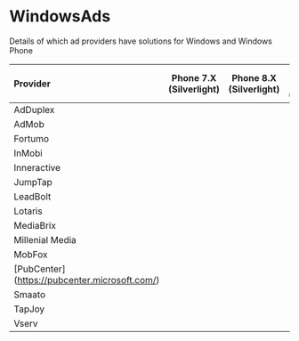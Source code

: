 WindowsAds
==========

Details of which ad providers have solutions for Windows and Windows Phone


| Provider | Phone 7.X (Silverlight) | Phone 8.X (Silverlight) | Phone 8.1 (XAML) | Windows 8.X |
|:---------|:-----------------------:|:-----------------------:|:----------------:|:-----------:|
|AdDuplex|  |  |  |  |
|AdMob|  |  |  |  |
|Fortumo|  |  |  |  |
|InMobi|  |  |  |  |
|Inneractive|  |  |  |  |
|JumpTap|  |  |  |  |
|LeadBolt|  |  |  |  |
|Lotaris|  |  |  |  |
|MediaBrix|  |  |  |  |
|Millenial Media|  |  |  |  |
|MobFox|  |  |  |  |
|[PubCenter] (https://pubcenter.microsoft.com/)|  |  |  |  |
|Smaato|  |  |  |  |
|TapJoy|  |  |  |  |
|Vserv|  |  |  |  |

